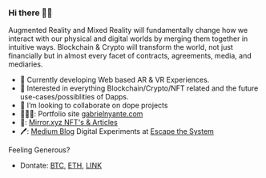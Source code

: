 ### Hi there 👋🏾

<!--
**heregoes/heregoes** is a ✨ _special_ ✨ repository because its `README.md` (this file) appears on your GitHub profile. -->
Augmented Reality and Mixed Reality will fundamentally change how we interact with our physical and digital worlds by
merging them together in intuitive ways. Blockchain & Crypto will transform the world, not just financially but in almost every facet of contracts, agreements, media, and mediaries.
- 🔭 Currently developing Web based AR & VR Experiences. 
- 🌱 Interested in everything Blockchain/Crypto/NFT related and the future use-cases/possiblities of Dapps. 
- 🤝 I’m looking to collaborate on dope projects
- 👨🏾‍💻: Portfolio site [gabrielnyante.com](https://gabrielnyante.com/)
- 📖: [Mirror.xyz NFT's & Articles](https://mirror.xyz/heregoes.eth)
- 🖊: [Medium Blog](https://medium.com/@gabnyante)
Digital Experiments at [Escape the System](https://escape-system.herokuapp.com/) 

Feeling Generous?
- Dontate: [BTC](https://www.blockchain.com/btc/address/39nPG9gCMCiiDAkHpAsh5Kb3QLcnXoev4N), [ETH](https://www.blockchain.com/eth/address/0x7a1337f0fF0E1F49C9E90dbF269E3134669860d9), [LINK](https://etherscan.io/token/0x514910771AF9Ca656af840dff83E8264EcF986CA?a=0x892A64712dae35a775910D75fDc5462433274C9e)

